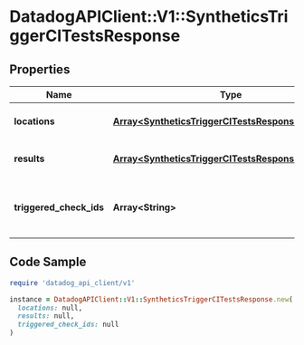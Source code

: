 # DatadogAPIClient::V1::SyntheticsTriggerCITestsResponse

## Properties

| Name | Type | Description | Notes |
| ---- | ---- | ----------- | ----- |
| **locations** | [**Array&lt;SyntheticsTriggerCITestsResponseLocations&gt;**](SyntheticsTriggerCITestsResponseLocations.md) | List of Synthetics locations. | [optional] |
| **results** | [**Array&lt;SyntheticsTriggerCITestsResponseResults&gt;**](SyntheticsTriggerCITestsResponseResults.md) | Information about the tests runs. | [optional] |
| **triggered_check_ids** | **Array&lt;String&gt;** | The public IDs of the Synthetics test triggered. | [optional] |

## Code Sample

```ruby
require 'datadog_api_client/v1'

instance = DatadogAPIClient::V1::SyntheticsTriggerCITestsResponse.new(
  locations: null,
  results: null,
  triggered_check_ids: null
)
```


